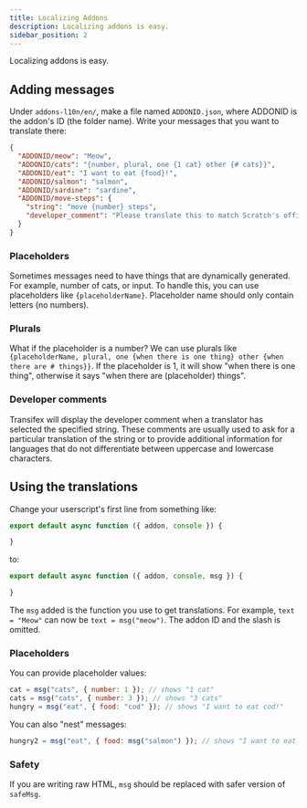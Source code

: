 ```yaml
---
title: Localizing Addons
description: Localizing addons is easy.
sidebar_position: 2
---
```


Localizing addons is easy.

## Adding messages

Under `addons-l10n/en/`, make a file named `ADDONID.json`, where ADDONID is the addon's ID (the folder name).
Write your messages that you want to translate there:

```json title="ADDONID.json"
{
  "ADDONID/meow": "Meow",
  "ADDONID/cats": "{number, plural, one {1 cat} other {# cats}}",
  "ADDONID/eat": "I want to eat {food}!",
  "ADDONID/salmon": "salmon",
  "ADDONID/sardine": "sardine",
  "ADDONID/move-steps": {
    "string": "move {number} steps",
    "developer_comment": "Please translate this to match Scratch's official translation for the block."
  }
}
```

### Placeholders

Sometimes messages need to have things that are dynamically generated.
For example, number of cats, or input.
To handle this, you can use placeholders like `{placeholderName}`.
Placeholder name should only contain letters (no numbers).

### Plurals

What if the placeholder is a number? We can use plurals like `{placeholderName, plural, one {when there is one thing} other {when there are # things}}`.
If the placeholder is 1, it will show "when there is one thing", otherwise it says "when there are (placeholder) things".

### Developer comments

Transifex will display the developer comment when a translator has selected the specified string.
These comments are usually used to ask for a particular translation of the string or to provide additional information for languages that do not differentiate between uppercase and lowercase characters.

## Using the translations

Change your userscript's first line from something like:

```js
export default async function ({ addon, console }) {

}
```

to:

```js
export default async function ({ addon, console, msg }) {

}
```

The `msg` added is the function you use to get translations.
For example, `text = "Meow"` can now be `text = msg("meow")`. The addon ID and the slash is omitted.

### Placeholders

You can provide placeholder values:

```js
cat = msg("cats", { number: 1 }); // shows "1 cat"
cats = msg("cats", { number: 3 }); // shows "3 cats"
hungry = msg("eat", { food: "cod" }); // shows "I want to eat cod!"
```

You can also "nest" messages:

```js
hungry2 = msg("eat", { food: msg("salmon") }); // shows "I want to eat salmon!"
```

### Safety

If you are writing raw HTML, `msg` should be replaced with safer version of `safeMsg`.
